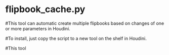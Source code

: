 # flipbook_cache.py
#This tool can automatic create multiple flipbooks based on changes of one or more parameters in Houdini.

#To install, just copy the script to a new tool on the shelf in Houdini.

#This tool 
